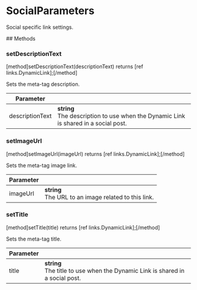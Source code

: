 # SocialParameters

Social specific link settings.

## Methods

### setDescriptionText
[method]setDescriptionText(descriptionText) returns [ref links.DynamicLink];[/method]

Sets the meta-tag description.

| Parameter |         |
| --------- | ------- |
| descriptionText  | **string** <br /> The description to use when the Dynamic Link is shared in a social post. |

### setImageUrl
[method]setImageUrl(imageUrl) returns [ref links.DynamicLink];[/method]

Sets the meta-tag image link.

| Parameter |         |
| --------- | ------- |
| imageUrl  | **string** <br /> The URL to an image related to this link. |

### setTitle
[method]setTitle(title) returns [ref links.DynamicLink];[/method]

Sets the meta-tag title.

| Parameter |         |
| --------- | ------- |
| title  | **string** <br /> The title to use when the Dynamic Link is shared in a social post. |
